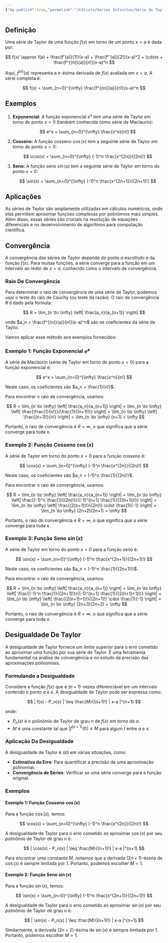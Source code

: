 ```yaml
---
{"dg-publish":true,"permalink":"/Cálculo/Séries Infinitas/Série de Taylor/","dgPassFrontmatter":true,"created":"2025-04-07T08:45:13.636-03:00"}
---
```


## Definição

Uma série de Taylor de uma função $f(x)$ em torno de um ponto $x = a$ é dada por:

$$
f(x) \approx f(a) + \frac{f'(a)}{1!}(x-a) + \frac{f''(a)}{2!}(x-a)^2 + \cdots + \frac{f^{(n)}(a)}{n!}(x-a)^n
$$

Aqui, $f^{(n)}(a)$ representa a $n$-ésima derivada de $f(x)$ avaliada em $x = a$. A série completa é:

$$
f(x) = \sum_{n=0}^{\infty} \frac{f^{(n)}(a)}{n!}(x-a)^n
$$

## Exemplos

1. **Exponencial:**
   A função exponencial $e^x$ tem uma série de Taylor em torno do ponto $x = 0$ (também conhecida como série de Maclaurin):

   $$
   e^x = \sum_{n=0}^{\infty} \frac{x^n}{n!}
   $$

2. **Cosseno:**
   A função cosseno $\cos(x)$ tem a seguinte série de Taylor em torno do ponto $x = 0$:

   $$
   \cos(x) = \sum_{n=0}^{\infty} (-1)^n \frac{x^{2n}}{(2n)!}
   $$

3. **Seno:**
   A função seno $\sin(x)$ tem a seguinte série de Taylor em torno do ponto $x = 0$:

   $$
   \sin(x) = \sum_{n=0}^{\infty} (-1)^n \frac{x^{2n+1}}{(2n+1)!}
   $$

## Aplicações

As séries de Taylor são amplamente utilizadas em cálculos numéricos, onde elas permitem aproximar funções complexas por polinômios mais simples. Além disso, essas séries são cruciais na resolução de equações diferenciais e no desenvolvimento de algoritmos para computação científica.

## Convergência

A convergência das séries de Taylor depende do ponto $a$ escolhido e da função $f(x)$. Para muitas funções, a série converge para a função em um intervalo ao redor de $x = a$, conhecido como o intervalo de convergência.

### Raio De Convergência

Para determinar o raio de convergência de uma série de Taylor, podemos usar o teste do raio de Cauchy (ou teste da razão). O raio de convergência $R$ é dado pela fórmula:

$$
 R = \lim_{n \to \infty} \left| \frac{a_n}{a_{n+1}} \right| 
$$

onde $a_n = \frac{f^{(n)}(a)}{n!}(x-a)^n$ são os coeficientes da série de Taylor.

Vamos aplicar esse método aos exemplos fornecidos:

### Exemplo 1: Função Exponencial $e^x$

A série de Maclaurin (série de Taylor em torno do ponto $x = 0$) para a função exponencial é:

$$
 e^x = \sum_{n=0}^{\infty} \frac{x^n}{n!} 
$$

Neste caso, os coeficientes são $a_n = \frac{1}{n!}$.

Para encontrar o raio de convergência, usamos:

$$
 R = \lim_{n \to \infty} \left| \frac{a_n}{a_{n+1}} \right| = \lim_{n \to \infty} \left| \frac{\frac{1}{n!}}{\frac{1}{(n+1)!}} \right| = \lim_{n \to \infty} \left| \frac{(n+1)!}{n!} \right| = \lim_{n \to \infty} (n+1) = \infty 
$$

Portanto, o raio de convergência é $R = \infty$, o que significa que a série converge para toda $x$.

### Exemplo 2: Função Cosseno $\cos(x)$

A série de Taylor em torno do ponto $x = 0$ para a função cosseno é:

$$
 \cos(x) = \sum_{n=0}^{\infty} (-1)^n \frac{x^{2n}}{(2n)!} 
$$

Neste caso, os coeficientes são $a_n = (-1)^n \frac{1}{(2n)!}$.

Para encontrar o raio de convergência, usamos:

$$
 R = \lim_{n \to \infty} \left| \frac{a_n}{a_{n+1}} \right| = \lim_{n \to \infty} \left| \frac{(-1)^n \frac{1}{(2n)!}}{(-1)^{n+1} \frac{1}{(2(n+1))!}} \right| = \lim_{n \to \infty} \left| \frac{(2(n+1))!}{(2n)!} \cdot \frac{1}{-1} \right| = \lim_{n \to \infty} (2n+2)(2n+1) = \infty 
$$

Portanto, o raio de convergência é $R = \infty$, o que significa que a série converge para toda $x$.

### Exemplo 3: Função Seno $\sin(x)$

A série de Taylor em torno do ponto $x = 0$ para a função seno é:

$$
 \sin(x) = \sum_{n=0}^{\infty} (-1)^n \frac{x^{2n+1}}{(2n+1)!} 
$$

Neste caso, os coeficientes são $a_n = (-1)^n \frac{1}{(2n+1)!}$.

Para encontrar o raio de convergência, usamos:

$$
 R = \lim_{n \to \infty} \left| \frac{a_n}{a_{n+1}} \right| = \lim_{n \to \infty} \left| \frac{(-1)^n \frac{1}{(2n+1)!}}{(-1)^{n+1} \frac{1}{(2(n+1)+1)!}} \right| = \lim_{n \to \infty} \left| \frac{(2(n+1)+1)!}{(2n+1)!} \cdot \frac{1}{-1} \right| = \lim_{n \to \infty} (2n+3)(2n+2) = \infty 
$$

Portanto, o raio de convergência é $R = \infty$, o que significa que a série converge para toda $x$.

## Desigualdade De Taylor

A desigualdade de Taylor fornece um limite superior para o erro cometido ao aproximar uma função por sua série de Taylor. É uma ferramenta fundamental na análise de convergência e no estudo da precisão das aproximações polinomiais.

### Formulando a Desigualdade

Considere a função $f(x)$ que é $(n+1)$-vezes diferenciável em um intervalo contendo o ponto $a$ e $x$. A desigualdade de Taylor pode ser expressa como:

$$
| f(x) - P_n(x) | \leq \frac{M}{(n+1)!} | x-a |^{n+1}
$$

onde:

- $P_n(x)$ é o polinômio de Taylor de grau $n$ de $f(x)$ em torno de $a$.
- $M$ é uma constante tal que $| f^{(n+1)}(t) | \leq M$ para algum $t$ entre $a$ e $x$.

### Aplicação Da Desigualdade

A desigualdade de Taylor é útil em várias situações, como:

- **Estimativa do Erro**: Para quantificar a precisão de uma aproximação polinomial.
- **Convergência de Séries**: Verificar se uma série converge para a função original.

### Exemplos

#### Exemplo 1: Função Cosseno $\cos(x)$

Para a função $\cos(x)$, temos:

$$
\cos(x) = \sum_{n=0}^{\infty} (-1)^n \frac{x^{2n}}{(2n)!}
$$

A desigualdade de Taylor para o erro cometido ao aproximar $\cos(x)$ por seu polinômio de Taylor de grau $n$ é:

$$
| \cos(x) - P_n(x) | \leq \frac{M}{(n+1)!} | x-a |^{n+1}
$$

Para encontrar uma constante $M$, notamos que a derivada $(2n+1)$-ésima de $\cos(x)$ é sempre limitada por 1. Portanto, podemos escolher $M = 1$.

#### Exemplo 2: Função Seno $\sin(x)$

Para a função $\sin(x)$, temos:

$$
\sin(x) = \sum_{n=0}^{\infty} (-1)^n \frac{x^{2n+1}}{(2n+1)!}
$$

A desigualdade de Taylor para o erro cometido ao aproximar $\sin(x)$ por seu polinômio de Taylor de grau $n$ é:

$$
| \sin(x) - P_n(x) | \leq \frac{M}{(n+1)!} | x-a |^{n+1}
$$

Similarmente, a derivada $(2n+2)$-ésima de $\sin(x)$ é sempre limitada por 1. Portanto, podemos escolher $M = 1$.
